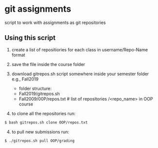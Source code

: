 # git assignments

script to work with assignments as git repositories

## Using this script

1. create a list of repositiories for each class in username/Repo-Name format
2. save the file inside the course folder
3. download gitrepos.sh script somewhere inside your semester folder e.g., Fall2019
    - folder structure:
    - Fall2019/gitrepos.sh
    - Fall2009/00P/repos.txt # list of repositories <username>/<repo_name> in OOP course
    
4. to clone all the repositories run:

```bash
$ bash gitrepos.sh clone OOP/repos.txt 
```

4. to pull new submissions run:

```bash
$ ./gitrepos.sh pull OOP/grading
```

